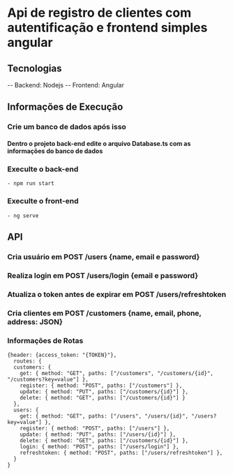 # Api de registro de clientes com autentificação e frontend simples angular

## Tecnologias
-- Backend: Nodejs
-- Frontend: Angular

## Informações de Execução

### Crie um banco de dados após isso
#### Dentro o projeto back-end edite o arquivo Database.ts com as informações do banco de dados

### Execulte o back-end
    - npm run start
### Execulte o front-end
    - ng serve



## API

### Cria usuário em POST /users  {name, email e password}
### Realiza login em POST  /users/login {email e password}
### Atualiza o token antes de expirar em POST /users/refreshtoken
### Cria clientes em POST /customers  {name, email, phone, address: JSON}


### Informações de Rotas

```
{header: {access_token: "{TOKEN}"},
  routes: {
  customers: {
    get: { method: "GET", paths: ["/customers", "/customers/{id}", "/customers?key=value"] },
    register: { method: "POST", paths: ["/customers"] },
    update: { method: "PUT", paths: ["/customers/{id}"] },
    delete: { method: "GET", paths: ["/customers/{id}"] }
  },
  users: {
    get: { method: "GET", paths: ["/users", "/users/{id}", "/users?key=value"] },
    register: { method: "POST", paths: ["/users"] },
    update: { method: "PUT", paths: ["/users/{id}"] },
    delete: { method: "GET", paths: ["/customers/{id}"] },
    login: { method: "POST", paths: ["/users/login"] },
    refreshtoken: { method: "POST", paths: ["/users/refreshtoken"] },
  }
}
```

